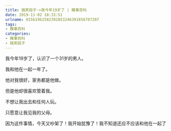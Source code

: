 ```yaml
---
title: 搞笑段子->我今年19岁了 | 糗事百科
date: 2019-11-02 18:33:51
urlname: 015b19b2582392853246391856707207
tags: 
- 糗事百科
categories:
- 糗事百科
- 搞笑段子
---
```

我今年19岁了，认识了一个31岁的男人。

我和他在一起一年了。

他对我很好，家务都是他做。

但是他却很喜欢管着我。

不想让我出去和任何人玩。

只愿意让我见我的父母。

因为这件事情，今天又吵架了！我开始犹豫了！我不知道还应不应该和他在一起了



